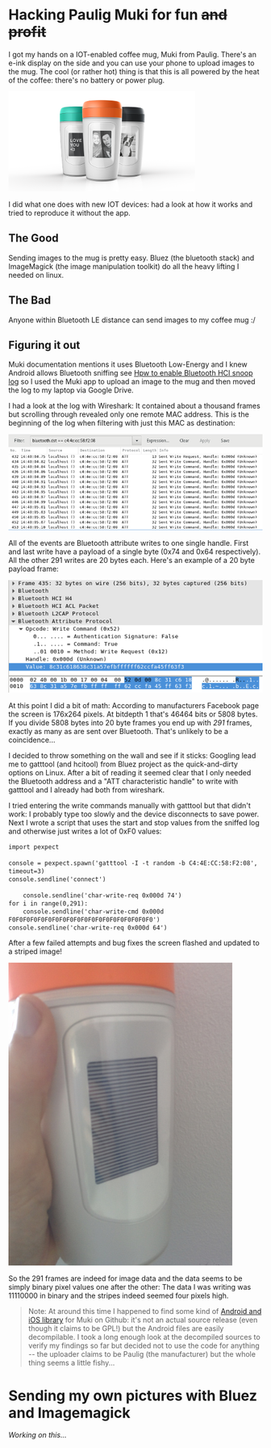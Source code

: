 # Hacking Paulig Muki for fun ~~and profit~~

I got my hands on a IOT-enabled coffee mug, Muki from Paulig. There's an e-ink display on the side and you can use your phone to upload images to the mug. The cool (or rather hot) thing is that this is all powered by the heat of the coffee: there's no battery or power plug.

![Muki](images/muki.png)

I did what one does with new IOT devices: had a look at how it works and tried to reproduce it without the app.

## The Good

Sending images to the mug is pretty easy. Bluez (the bluetooth stack) and ImageMagick (the image manipulation toolkit) do all the heavy lifting I needed on linux.

## The Bad

Anyone within Bluetooth LE distance can send images to my coffee mug :/

## Figuring it out

Muki documentation mentions it uses Bluetooth Low-Energy and I knew Android allows Bluetooth sniffing see [Hpw to enable Bluetooth HCI snoop log](https://developer.android.com/studio/debug/dev-options.html) so I used the Muki app to upload an image to the mug and then moved the log to my laptop via Google Drive.

I had a look at the log with Wireshark: It contained about a thousand frames but scrolling through revealed only one remote MAC address. This is the beginning of the log when filtering with just this MAC as destination:

![Wireshark log](images/bt-log.png)

All of the events are Bluetooth attribute writes to one single handle. First and last write have a payload of a single byte (0x74 and 0x64 respectively). All the other 291 writes are 20 bytes each. Here's an example of a 20 byte payload frame:

![Attribute write](images/bt-frame.png)

At this point I did a bit of math: According to manufacturers Facebook page the screen is 176x264 pixels. At bitdepth 1 that's 46464 bits or 5808 bytes. If you divide 5808 bytes into 20 byte frames you end up with _291_ frames, exactly as many as are sent over Bluetooth. That's unlikely to be a coincidence...

I decided to throw something on the wall and see if it sticks: Googling lead me to gatttool (and hcitool) from Bluez project as the quick-and-dirty options on Linux. After a bit of reading it seemed clear that I only needed the Bluetooth address and a "ATT characteristic handle" to write with gatttool and I already had both from wireshark.

I tried entering the write commands manually with gatttool but that didn't work: I probably type too slowly and the device disconnects to save power. Next I wrote a script that uses the start and stop values from the sniffed log and otherwise just writes a lot of 0xF0 values:

	import pexpect

	console = pexpect.spawn('gatttool -I -t random -b C4:4E:CC:58:F2:08', timeout=3)
	console.sendline('connect')

		console.sendline('char-write-req 0x000d 74')
	for i in range(0,291):
		console.sendline('char-write-cmd 0x000d F0F0F0F0F0F0F0F0F0F0F0F0F0F0F0F0F0F0F0F0')
	console.sendline('char-write-req 0x000d 64')

After a few failed attempts and bug fixes the screen flashed and updated to a striped image!

![Stripes!](images/stripes.jpg)

So the 291 frames are indeed for image data and the data seems to be simply binary pixel values one after the other: The data I was writing was 11110000 in binary and the stripes indeed seemed four pixels high.

> Note: At around this time I happened to find some kind of [Android and iOS library](https://github.com/gustavpaulig/Paulig-Muki/) for Muki on Github: it's not an actual source release (even though it claims to be GPL!) but the Android files are easily decompilable. I took a long enough look at the decompiled sources to verify my findings so far but decided not to use the code for anything -- the uploader claims to be Paulig (the manufacturer) but the whole thing seems a little fishy...

# Sending my own pictures with Bluez and Imagemagick

_Working on this..._
